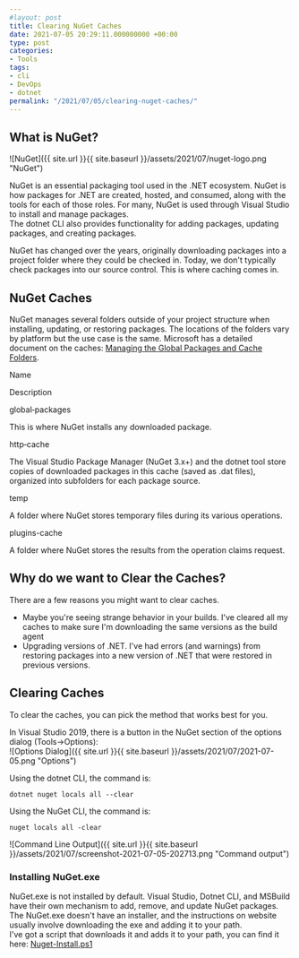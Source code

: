 ```yaml
---
#layout: post
title: Clearing NuGet Caches
date: 2021-07-05 20:29:11.000000000 +00:00
type: post
categories:
- Tools
tags:
- cli
- DevOps
- dotnet
permalink: "/2021/07/05/clearing-nuget-caches/"
---
```

## What is NuGet?

![NuGet]({{ site.url }}{{ site.baseurl }}/assets/2021/07/nuget-logo.png "NuGet")

NuGet is an essential packaging tool used in the .NET ecosystem. NuGet is how packages for .NET are created, hosted, and consumed, along with the tools for each of those roles. For many, NuGet is used through Visual Studio to install and manage packages.  
The dotnet CLI also provides functionality for adding packages, updating packages, and creating packages.

NuGet has changed over the years, originally downloading packages into a project folder where they could be checked in. Today, we don't typically check packages into our source control. This is where caching comes in.

## NuGet Caches

NuGet manages several folders outside of your project structure when installing, updating, or restoring packages. The locations of the folders vary by platform but the use case is the same. Microsoft has a detailed document on the caches: [Managing the Global Packages and Cache Folders](https://docs.microsoft.com/en-us/nuget/consume-packages/managing-the-global-packages-and-cache-folders).

Name

Description

global‑packages

This is where NuGet installs any downloaded package.

http‑cache

The Visual Studio Package Manager (NuGet 3.x+) and the dotnet tool store copies of downloaded packages in this cache (saved as .dat files), organized into subfolders for each package source.

temp

A folder where NuGet stores temporary files during its various operations.

plugins-cache

A folder where NuGet stores the results from the operation claims request.

## Why do we want to Clear the Caches?

There are a few reasons you might want to clear caches.

*   Maybe you're seeing strange behavior in your builds. I've cleared all my caches to make sure I'm downloading the same versions as the build agent
*   Upgrading versions of .NET. I've had errors (and warnings) from restoring packages into a new version of .NET that were restored in previous versions.

## Clearing Caches

To clear the caches, you can pick the method that works best for you.

In Visual Studio 2019, there is a button in the NuGet section of the options dialog (Tools->Options):  
![Options Dialog]({{ site.url }}{{ site.baseurl }}/assets/2021/07/2021-07-05.png "Options")

Using the dotnet CLI, the command is:

`dotnet nuget locals all --clear`

Using the NuGet CLI, the command is:

`nuget locals all -clear`

![Command Line Output]({{ site.url }}{{ site.baseurl }}/assets/2021/07/screenshot-2021-07-05-202713.png "Command output")

### Installing NuGet.exe

NuGet.exe is not installed by default. Visual Studio, Dotnet CLI, and MSBuild have their own mechanism to add, remove, and update NuGet packages.  
The NuGet.exe doesn't have an installer, and the instructions on website usually involve downloading the exe and adding it to your path.  
I've got a script that downloads it and adds it to your path, you can find it here: [Nuget-Install.ps1](https://gist.github.com/Codebytes/1ae354e736c88adef5b6f802597e3101)